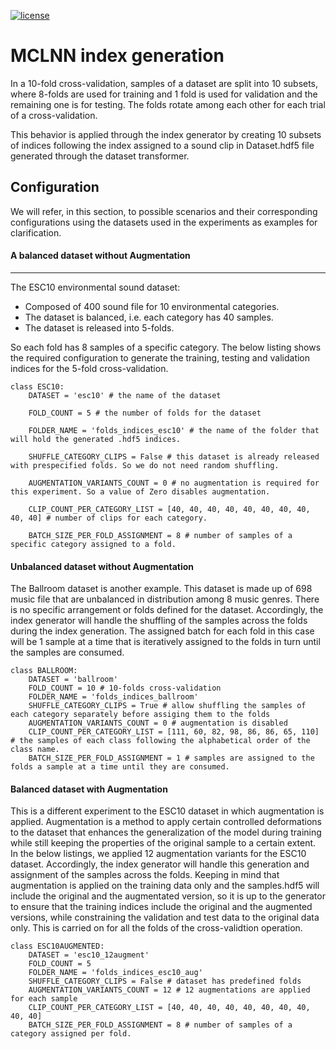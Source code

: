 

[![license](https://img.shields.io/github/license/mashape/apistatus.svg?maxAge=2592000)](https://github.com/fadymedhat/MCLNN/blob/master/LICENSE)

MCLNN index generation
========
In a 10-fold cross-validation, samples of a dataset are split into 10 subsets, where 8-folds are used for training and 1 fold 
is used for validation and the remaining one is for testing. The folds rotate among each other for each trial of a cross-validation.

This behavior is applied through the index generator by creating 10 subsets of indices following the index assigned to a sound 
clip in Dataset.hdf5 file generated through the dataset transformer. 


## Configuration 

We will refer, in this section, to possible scenarios and their corresponding configurations using the datasets used in the experiments as examples for clarification.


#### A balanced dataset without Augmentation
--------------------------------------------

The ESC10 environmental sound dataset:
 * Composed of 400 sound file for 10 environmental categories. 
 * The dataset is balanced, i.e. each category has 40 samples. 
 * The dataset is released into 5-folds. 

So each fold has 8 samples of a specific category. The below listing shows the required configuration to generate
 the training, testing and validation indices for the 5-fold cross-validation.


```
class ESC10:
    DATASET = 'esc10' # the name of the dataset
    
    FOLD_COUNT = 5 # the number of folds for the dataset
    
    FOLDER_NAME = 'folds_indices_esc10' # the name of the folder that will hold the generated .hdf5 indices.
    
    SHUFFLE_CATEGORY_CLIPS = False # this dataset is already released with prespecified folds. So we do not need random shuffling. 
    
    AUGMENTATION_VARIANTS_COUNT = 0 # no augmentation is required for this experiment. So a value of Zero disables augmentation.
    
    CLIP_COUNT_PER_CATEGORY_LIST = [40, 40, 40, 40, 40, 40, 40, 40, 40, 40] # number of clips for each category.
    
    BATCH_SIZE_PER_FOLD_ASSIGNMENT = 8 # number of samples of a specific category assigned to a fold.
```


#### Unbalanced dataset without Augmentation
The Ballroom dataset is another example. This dataset is made up of 698 music file that are unbalanced in distribution among 8 music genres. There is no specific arrangement or folds defined for the dataset. Accordingly, the index generator will handle the shuffling of the samples across the folds during the index generation. The assigned batch for each fold in this case will be 1 sample at a time that is iteratively assigned to the folds in turn until the samples are consumed.  

``` 	
class BALLROOM:
    DATASET = 'ballroom'
    FOLD_COUNT = 10 # 10-folds cross-validation
    FOLDER_NAME = 'folds_indices_ballroom'
    SHUFFLE_CATEGORY_CLIPS = True # allow shuffling the samples of each category separately before assiging them to the folds
    AUGMENTATION_VARIANTS_COUNT = 0 # augmentation is disabled
    CLIP_COUNT_PER_CATEGORY_LIST = [111, 60, 82, 98, 86, 86, 65, 110] # the samples of each class following the alphabetical order of the class name.
    BATCH_SIZE_PER_FOLD_ASSIGNMENT = 1 # samples are assigned to the folds a sample at a time until they are consumed.
```
#### Balanced dataset with Augmentation
This is a different experiment to the ESC10 dataset in which augmentation is applied. Augmentation is a method to apply certain controlled deformations to the dataset that enhances the generalization of the model during training while still keeping the properties of the original sample to a certain extent. In the below listings, we applied 12 augmentation variants for the ESC10 dataset. Accordingly, the index generator will handle this generation and assignment of the samples across the folds. Keeping in mind that augmentation is applied on the training data only and the samples.hdf5 will include the original and the augmentated version, so it is up to the generator to ensure that the training indices include the original and the augmented versions, while constraining the validation and test data to the original data only. This is carried on for all the folds of the cross-validtion operation.

```
class ESC10AUGMENTED:
    DATASET = 'esc10_12augment'
    FOLD_COUNT = 5
    FOLDER_NAME = 'folds_indices_esc10_aug'
    SHUFFLE_CATEGORY_CLIPS = False # dataset has predefined folds
    AUGMENTATION_VARIANTS_COUNT = 12 # 12 augmentations are applied for each sample
    CLIP_COUNT_PER_CATEGORY_LIST = [40, 40, 40, 40, 40, 40, 40, 40, 40, 40]
    BATCH_SIZE_PER_FOLD_ASSIGNMENT = 8 # number of samples of a category assigned per fold.
```    
    
    

